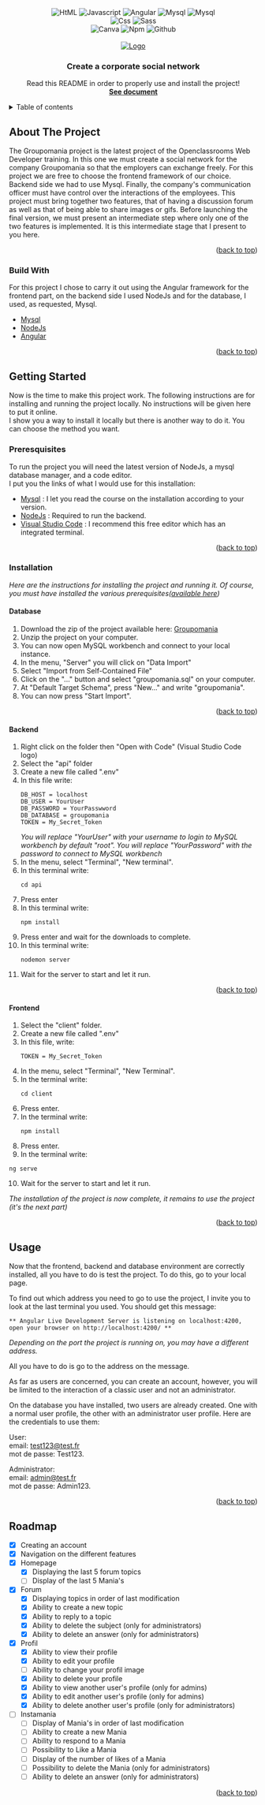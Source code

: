 <!-- PROJECT SHIELDS -->
<div align="center">
<img alt="HtML" src="https://img.shields.io/badge/Code-HTML5-E54C21?style=for-the-badge&logo=html5"/>
<img alt="Javascript" src="https://img.shields.io/badge/Code-JavaScript-F7DF1E?style=for-the-badge&logo=javascript"/>
<img alt="Angular" src="https://img.shields.io/badge/Code-Angular-DD0031?style=for-the-badge&logo=angular"/>
<img alt="Mysql" src="https://img.shields.io/badge/Code-NodeJs-529e41?style=for-the-badge&logo=node.js"/>
<img alt="Mysql" src="https://img.shields.io/badge/Code-Mysql-00758F?style=for-the-badge&logo=mysql"/><br>
<img alt="Css" src="https://img.shields.io/badge/Style-Css3-0070BB?style=for-the-badge&logo=css3"/>
<img alt="Sass" src="https://img.shields.io/badge/Style-Sass-D68DB1?style=for-the-badge&logo=sass"/><br>
<img alt="Canva" src="https://img.shields.io/badge/Tools-Canva-0CBEC8?style=for-the-badge&logo=canva"/>
<img alt="Npm" src="https://img.shields.io/badge/Tools-NPM-CC3534?style=for-the-badge&logo=npm"/>
<img alt="Github" src="https://img.shields.io/badge/Tools-GitHub-1B1F23?style=for-the-badge&logo=github"/>
</div>

<!-- PROJECT LOGO -->
<br />
<div align="center">
  <a href="https://github.com/jonylordagonie/QuentinMoreau_7_01042022">
    <img src="https://user.oc-static.com/upload/2019/09/04/15676009353158_image2.png" alt="Logo">
  </a>

  <h3 align="center">Create a corporate social network</h3>

  <p align="center">
    Read this README in order to properly use and install the project!
    <br />
    <a href="https://github.com/jonylordagonie/QuentinMoreau_7_01042022/blob/main/README.md"><strong>See document</strong></a>
  </p>
</div>

<!-- TABLE OF CONTENTS -->
<details>
  <summary>Table of contents</summary>
  <ol>
    <li>
      <a href="#about-the-project">About The Project</a>
      <ul>
        <li><a href="#build-with">Build With</a></li>
      </ul>
    </li>
    <li>
      <a href="#getting-started">Getting Started</a>
      <ul>
        <li><a href="#preresquisites">Preresquisites</a></li>
        <li>
          <a href="#installation">Installation</a>
          <ul>
             <li><a href="#database">Database</a></li>
            <li><a href="#backend">Backend</a></li>
            <li><a href="#frontend">Frontend</a></li>
          </ul>
        </li>
      </ul>
    </li>
    <li><a href="#usage">Usage</a></li>
    <li><a href="#roadmap">Roadmap</a></li>
  </ol>
</details>

<!-- ABOUT THE PROJECT -->
## About The Project

The Groupomania project is the latest project of the Openclassrooms Web Developer training.
In this one we must create a social network for the company Groupomania so that the employers can exchange freely.
For this project we are free to choose the frontend framework of our choice. Backend side we had to use Mysql.
Finally, the company's communication officer must have control over the interactions of the employees.
This project must bring together two features, that of having a discussion forum as well as that of being able to share images or gifs.
Before launching the final version, we must present an intermediate step where only one of the two features is implemented.
It is this intermediate stage that I present to you here.

<p align="right">(<a href="#top">back to top</a>)</p>

### Build With

For this project I chose to carry it out using the Angular framework for the frontend part, on the backend side I used NodeJs and for the database, I used, as requested, Mysql.

* [Mysql](https://www.mysql.com/fr/)
* [NodeJs](https://nodejs.org/fr/)
* [Angular](https://angular.io/)

<p align="right">(<a href="#top">back to top</a>)</p>

<!-- GETTING STARTED -->
## Getting Started

Now is the time to make this project work. The following instructions are for installing and running the project locally. No instructions will be given here to put it online.<br>
I show you a way to install it locally but there is another way to do it. You can choose the method you want.

### Preresquisites

To run the project you will need the latest version of NodeJs, a mysql database manager, and a code editor.<br>
I put you the links of what I would use for this installation:

* [Mysql](https://openclassrooms.com/fr/courses/6971126-implementez-vos-bases-de-donnees-relationnelles-avec-sql/7152681-installez-le-sgbd-mysql) : I let you read the course on the installation according to your version.
* [NodeJs](https://nodejs.org/en/) : Required to run the backend.
* [Visual Studio Code](https://code.visualstudio.com/) : I recommend this free editor which has an integrated terminal.

<p align="right">(<a href="#top">back to top</a>)</p>

### Installation

_Here are the instructions for installing the project and running it. Of course, you must have installed the various prerequisites(<a href="#preresquisites">available here</a>)_

#### Database

1. Download the zip of the project available here: <a href="https://github.com/jonylordagonie/QuentinMoreau_7_01042022">Groupomania</a>
2. Unzip the project on your computer.
3. You can now open MySQL workbench and connect to your local instance.
4. In the menu, "Server" you will click on "Data Import"
6. Select "Import from Self-Contained File"
7. Click on the "..." button and select "groupomania.sql" on your computer.
8. At "Default Target Schema", press "New..." and write "groupomania".
9. You can now press "Start Import".

<p align="right">(<a href="#top">back to top</a>)</p>

#### Backend

1. Right click on the folder then "Open with Code" (Visual Studio Code logo)
2. Select the "api" folder
3. Create a new file called ".env"
4. In this file write:
   ```.env
   DB_HOST = localhost
   DB_USER = YourUser
   DB_PASSWORD = YourPasswword
   DB_DATABASE = groupomania
   TOKEN = My_Secret_Token
   ```
   _You will replace "YourUser" with your username to login to MySQL workbench by default "root". You will replace "YourPassword" with the password to connect to MySQL workbench_
5. In the menu, select "Terminal", "New terminal".
6. In this terminal write:
   ```npm
   cd api
   ```
7. Press enter
8. In this terminal write:
   ```npm
   npm install
   ```
 9. Press enter and wait for the downloads to complete.
10. In this terminal write:
    ```npm
    nodemon server
    ```
 11. Wait for the server to start and let it run.

<p align="right">(<a href="#top">back to top</a>)</p>

#### Frontend

1. Select the "client" folder.
2. Create a new file called ".env"
3. In this file, write:
   ```.env
   TOKEN = My_Secret_Token
   ```
4. In the menu, select "Terminal", "New Terminal".
5. In the terminal write:
   ```npm
   cd client
   ```
6. Press enter.
7. In the terminal write:
   ```npm
   npm install
   ```
 8. Press enter.
 9.  In the terminal write:
   ```npm
   ng serve
   ```
 10. Wait for the server to start and let it run.

_The installation of the project is now complete, it remains to use the project (it's the next part)_

<p align="right">(<a href="#top">back to top</a>)</p>

<!-- USAGE EXAMPLES -->
## Usage

Now that the frontend, backend and database environment are correctly installed, all you have to do is test the project. To do this, go to your local page.

To find out which address you need to go to use the project, I invite you to look at the last terminal you used. You should get this message:
   ```
   ** Angular Live Development Server is listening on localhost:4200, open your browser on http://localhost:4200/ **
   ```
_Depending on the port the project is running on, you may have a different address._

All you have to do is go to the address on the message.

As far as users are concerned, you can create an account, however, you will be limited to the interaction of a classic user and not an administrator.

On the database you have installed, two users are already created. One with a normal user profile, the other with an administrator user profile. Here are the credentials to use them:<br>

User:<br>
email: test123@test.fr<br>
mot de passe: Test123.<br>

Administrator:<br>
email: admin@test.fr<br>
mot de passe: Admin123.<br>

<p align="right">(<a href="#top">back to top</a>)</p>

<!-- ROADMAP -->
## Roadmap

- [x] Creating an account
- [x] Navigation on the different features
- [x] Homepage
    - [x] Displaying the last 5 forum topics 
    - [ ] Display of the last 5 Mania's
- [x] Forum
    - [x] Displaying topics in order of last modification
    - [x] Ability to create a new topic
    - [x] Ability to reply to a topic
    - [x] Ability to delete the subject (only for administrators)
    - [x] Ability to delete an answer (only for administrators)
- [x] Profil
    - [x] Ability to view their profile
    - [x] Ability to edit your profile
    - [ ] Ability to change your profil image
    - [x] Ability to delete your profile
    - [x] Ability to view another user's profile (only for admins)
    - [x] Ability to edit another user's profile (only for admins)
    - [x] Ability to delete another user's profile (only for administrators)
- [ ] Instamania
    - [ ] Display of Mania's in order of last modification
    - [ ] Ability to create a new Mania
    - [ ] Ability to respond to a Mania
    - [ ] Possibility to Like a Mania
    - [ ] Display of the number of likes of a Mania
    - [ ] Possibility to delete the Mania (only for administrators)
    - [ ] Ability to delete an answer (only for administrators)

<p align="right">(<a href="#top">back to top</a>)</p>
